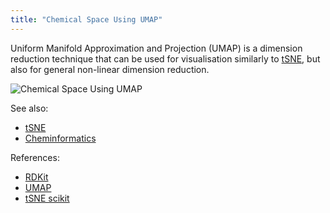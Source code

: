 ```yaml
---
title: "Chemical Space Using UMAP"
---
```


Uniform Manifold Approximation and Projection (UMAP) is a dimension reduction technique that can be used for
visualisation similarly to [tSNE](https://scikit-learn.org/stable/modules/generated/sklearn.manifold.TSNE.html), but
also for general non-linear dimension reduction.

![Chemical Space Using UMAP](../../../../../uploads/chem/umap.png "Chemical Space Using UMAP")

See also:

* [tSNE](tsne.md)
* [Cheminformatics](../chem.md)

References:

* [RDKit](https://www.rdkit.org)
* [UMAP](https://umap-learn.readthedocs.io/en/latest/)
* [tSNE scikit](https://scikit-learn.org/stable/modules/generated/sklearn.manifold.TSNE.html)

